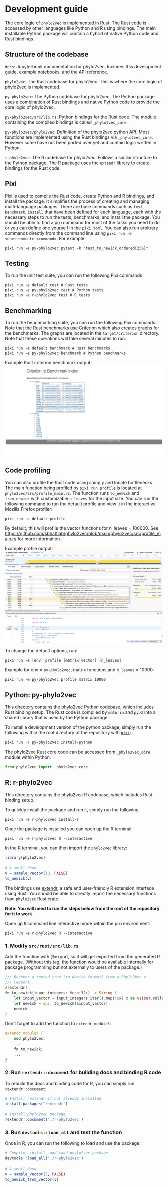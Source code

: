# Development guide

The core logic of `phylo2vec` is implemented in Rust. The Rust code is accessed
by other languages like Python and R using bindings. The main installable Python
package will contain a hybrid of native Python code and Rust bindings.

## Structure of the codebase

`docs`: Jupyterbook documentation for phylo2vec. Includes this development
guide, example notebooks, and the API reference.

`phylo2vec`: The Rust codebase for phylo2vec. This is where the core logic of
phylo2vec is implemented.

`py-phylo2vec`: The Python codebase for phylo2vec. The Python package uses a
combination of Rust bindings and native Python code to provide the core logic of
phylo2vec.

`py-phylo2vec/src/lib.rs`: Python bindings for the Rust code. The module
containing the compiled bindings is called `_phylo2vec_core`.

`py-phylo2vec/phylo2vec`: Definition of the phylo2vec python API. Most functions
are implemented using the Rust bindings via `_phylo2vec_core`. However some have
not been ported over yet and contain logic written in Python.

`r-phylo2vec`: The R codebase for phylo2vec. Follows a similar structure to the
Python package. The R package uses the `extendr` library to create bindings for
the Rust code.

## Pixi

Pixi is used to compile the Rust code, create Python and R bindings, and install
the package. It simplifies the process of creating and managing multi-language
packages. There are base commands such as `test`, `benchmark`, `install` that
have been defined for each language, each with the necessary steps to run the
tests, benchmarks, and install the package. You should be able to find a pixi
command for most of the tasks you need to do or you can define one yourself in
the `pixi.toml`. You can also run arbitrary commands directly from the command
line using `pixi run -e <environment> <command>`. For example:

```console
pixi run -e py-phylo2vec pytest -k "test_to_newick_ordered[256]"
```

## Testing

To run the unit test suite, you can run the following Pixi commands

```console
pixi run -e default test # Rust tests
pixi run -e py-phylo2vec test # Python tests
pixi run -e r-phylo2vec test # R tests
```

## Benchmarking

To run the benchmarking suite, you can run the following Pixi commands. Note
that the Rust benchmarks use Criterion which also creates graphs for the
benchmarks. The graphs are located in the `target/criterion` directory. Note
that these operations will take several minutes to run.

```console
pixi run -e default benchmark # Rust benchmarks
pixi run -e py-phylo2vec benchmark # Python benchmarks
```

Example Rust criterion benchmark output:
![Criterion benchmarks report](img/criterion.png)

## Code profiling

You can also profile the Rust code using samply and locate bottlenecks. The main
function being profiled by `pixi run profile` is located at
`phylo2vec/src/profile_main.rs`. The function runs `to_newick` and `from_newick`
with customizable `n_leaves` for the input size. You can run the following
command to run the default profile and view it in the interactive Mozilla
Firefox profiler:

```console
pixi run -e default profile
```

By default, this will profile the vector functions for n_leaves = 100000. See
<https://github.com/sbhattlab/phylo2vec/blob/main/phylo2vec/src/profile_main.rs>
for more information.

Example profile output: ![Samply profile report](img/profile.png)

To change the default options, run:

```console
pixi run -e [env] profile [matrix|vector] [n_leaves]
```

Example for env = `py-phylo2vec`, matrix functions and `n_leaves` = 10000:

```console
pixi run -e py-phylo2vec profile matrix 10000
```

## Python: py-phylo2vec

This directory contains the phylo2vec Python codebase, which includes Rust
binding setup. The Rust code is compiled by `maturin` and `pyo3` into a shared
library that is used by the Python package.

To install a development version of the python package, simply run the following
within the root directory of the repository with
[`pixi`](https://pixi.sh/latest/):

```bash
pixi run -e py-phylo2vec install-python
```

The phylo2vec Rust core code can be accessed from `_phylo2vec_core` module
within Python:

```python
from phylo2vec import _phylo2vec_core
```

## R: r-phylo2vec

This directory contains the phylo2vec R codebase, which includes Rust binding
setup.

To quickly install the package and run it, simply run the following

```console
pixi run -e r-phylo2vec install-r
```

Once the package is installed you can open up the R terminal:

```console
pixi run -e r-phylo2vec R --interactive
```

In the R terminal, you can then import the `phylo2vec` library:

```R
library(phylo2vec)

# A small demo
v = sample_vector(10, FALSE)
to_newick(v)
```

The bindings use [extendr](https://github.com/extendr/extendr), a safe and
user-friendly R extension interface using Rust. You should be able to directly
import the necessary functions from `phylo2vec` Rust crate.

**Note: You will need to run the steps below from the root of the repository for
it to work**

Open up `R` command line interactive mode within the pixi environment:

```console
pixi run -e r-phylo2vec R --interactive
```

### 1. Modify `src/rust/src/lib.rs`

Add the function with @export, so it will get exported from the generated R
package. (Without this tag, the function would be available internally for
package programming but not externally to users of the package.)

```Rust
/// Recover a rooted tree (in Newick format) from a Phylo2Vec v
/// @export
#[extendr]
fn to_newick(input_integers: Vec<i32>) -> String {
    let input_vector = input_integers.iter().map(|&x| x as usize).collect();
    let newick = ops::to_newick(&input_vector);
    newick
}
```

Don’t forget to add the function to `extendr_module!`:

```Rust
extendr_module! {
    mod phylo2vec;
    ...
    fn to_newick;
    ...
}
```

### 2. Run `rextendr::document` for building docs and binding R code

To rebuild the docs and binding code for R, you can simply run
`rextendr::document`:

```R
# Install rextendr if not already installed
install.packages("rextendr")

# Install phylo2vec package
rextendr::document('./r-phylo2vec')
```

### 3. Run `devtools::load_all` and test the function

Once in R, you can run the following to load and use the package:

```R
# Compile, install, and load phylo2vec package
devtools::load_all('./r-phylo2vec')

# A small demo
v = sample_vector(5, FALSE)
to_newick_from_vector(v)
```
